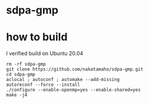 # sdpa-gmp
# how to build
I verified build on Ubuntu 20.04
```
rm -rf sdpa-gmp
git clone https://github.com/nakatamaho/sdpa-gmp.git
cd sdpa-gmp
aclocal ; autoconf ; automake --add-missing
autoreconf --force --install
./configure --enable-openmp=yes --enable-shared=yes
make -j4
```
